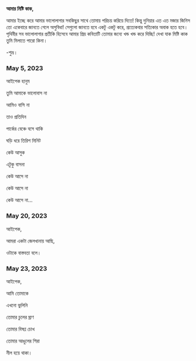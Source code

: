 **আমার মিষ্টি কাক,** 

আমার ইচ্ছে করে আমার ভালোলাগার সবকিছুর সাথে তোমায় পরিচয় করিয়ে দিতে! কিন্তু দুনিয়ার এত এত মজার জিনিস তো একেবারে জানতে গেলে অসুবিধা! সেগুলো জানতে হবে একটু একটু করে, প্রত্যেকবার সত্যিকার অবাক হতে হবে। পৃথিবীর সব ভালোলাগার প্রতীকি হিসেবে আমার প্রিয় কবিতাটি তোমার জন্যে খন্ড খন্ড করে দিচ্ছি! দেখা যাক মিষ্টি কাক তুমি মিলাতে পারো কিনা। 

-শুভ্র। 

### May 5, 2023

আইপেক হানুম

তুমি আমাকে ভালোবাস না

আমিও বাসি না

তাও প্রতিদিন

পার্কের বেঞ্চে বসে থাকি

ঘড়ি ধরে তিরিশ মিনিট

কেউ আসুক

এটুকু বাসনা


কেউ আসে না

কেউ আসে না

কেউ আসে না…


### May 20, 2023

আইপেক,

আমরা একটা জেলখানায় আছি,

ওটাকে বাস্তবতা বলে।

### May 23, 2023

আইপেক,

আমি তোমাকে

এখনো ভুলিনি

তোমার চুলের ঘ্রাণ

তোমার বিষণ্ণ চোখ

তোমার আঙুলের শিরা

নীল হয়ে থাকা।
